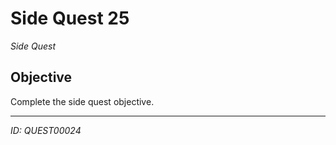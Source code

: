 # Side Quest 25

*Side Quest*

## Objective
Complete the side quest objective.

---
*ID: QUEST00024*